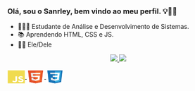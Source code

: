 ### Olá, sou o Sanrley, bem vindo ao meu perfil. 💡🤞🏻
- 👨🏻‍💻 Estudante de Análise e Desenvolvimento de Sistemas.  
- 📚 Aprendendo HTML, CSS e JS. 
- 🧔🏻 Ele/Dele

<div align="center">
  <a href="https://github.com/sanrleylago">
  <img height="180em" src="https://github-readme-stats.vercel.app/api?username=sanrleylago&show_icons=true&theme=tokyonight&include_all_commits=true&count_private=true"/>
  <img height="180em" src="https://github-readme-stats.vercel.app/api/top-langs/?username=sanrleylago&layout=compact&langs_count=7&theme=tokyonight"/>
</div>

<div style="display: inline_block"><br>
  <img align="center" alt="Rafa-Js" height="30" width="40" src="https://raw.githubusercontent.com/devicons/devicon/master/icons/javascript/javascript-plain.svg">
  <img align="center" alt="Rafa-HTML" height="30" width="40" src="https://raw.githubusercontent.com/devicons/devicon/master/icons/html5/html5-original.svg">
  <img align="center" alt="Rafa-CSS" height="30" width="40" src="https://raw.githubusercontent.com/devicons/devicon/master/icons/css3/css3-original.svg">
   
 
   
</div>

